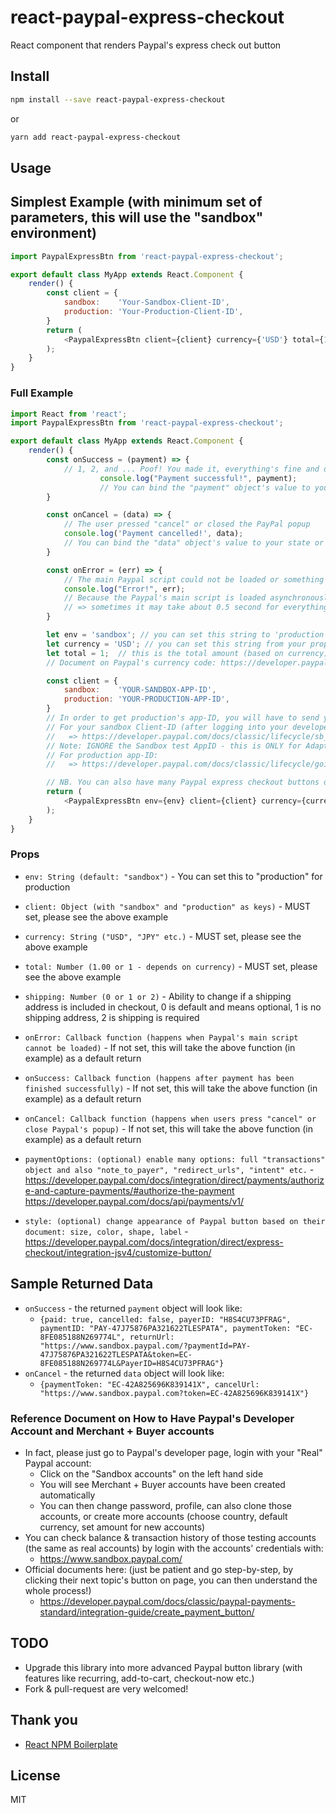 # react-paypal-express-checkout
React component that renders Paypal's express check out button

## Install

```bash
npm install --save react-paypal-express-checkout
```

or
 ```bash
yarn add react-paypal-express-checkout
```

## Usage

## Simplest Example (with minimum set of parameters, this will use the "sandbox" environment)

```javascript
import PaypalExpressBtn from 'react-paypal-express-checkout';

export default class MyApp extends React.Component {
	render() {
		const client = {
			sandbox:    'Your-Sandbox-Client-ID',
			production: 'Your-Production-Client-ID',
		}
        return (
            <PaypalExpressBtn client={client} currency={'USD'} total={1.00} />
        );
    }
}
```

### Full Example

```javascript
import React from 'react';
import PaypalExpressBtn from 'react-paypal-express-checkout';

export default class MyApp extends React.Component {
    render() {
		const onSuccess = (payment) => {
			// 1, 2, and ... Poof! You made it, everything's fine and dandy!
            		console.log("Payment successful!", payment);
            		// You can bind the "payment" object's value to your state or props or whatever here, please see below for sample returned data
		}

		const onCancel = (data) => {
			// The user pressed "cancel" or closed the PayPal popup
			console.log('Payment cancelled!', data);
			// You can bind the "data" object's value to your state or props or whatever here, please see below for sample returned data
		}

		const onError = (err) => {
			// The main Paypal script could not be loaded or something blocked the script from loading
			console.log("Error!", err);
			// Because the Paypal's main script is loaded asynchronously from "https://www.paypalobjects.com/api/checkout.js"
			// => sometimes it may take about 0.5 second for everything to get set, or for the button to appear
		}

		let env = 'sandbox'; // you can set this string to 'production'
		let currency = 'USD'; // you can set this string from your props or state  
		let total = 1;  // this is the total amount (based on currency) to charge
		// Document on Paypal's currency code: https://developer.paypal.com/docs/classic/api/currency_codes/

		const client = {
			sandbox:    'YOUR-SANDBOX-APP-ID',
			production: 'YOUR-PRODUCTION-APP-ID',
		}
		// In order to get production's app-ID, you will have to send your app to Paypal for approval first
		// For your sandbox Client-ID (after logging into your developer account, please locate the "REST API apps" section, click "Create App" unless you have already done so):
		//   => https://developer.paypal.com/docs/classic/lifecycle/sb_credentials/
		// Note: IGNORE the Sandbox test AppID - this is ONLY for Adaptive APIs, NOT REST APIs)
		// For production app-ID:
		//   => https://developer.paypal.com/docs/classic/lifecycle/goingLive/

		// NB. You can also have many Paypal express checkout buttons on page, just pass in the correct amount and they will work!
        return (
            <PaypalExpressBtn env={env} client={client} currency={currency} total={total} onError={onError} onSuccess={onSuccess} onCancel={onCancel} />
        );
    }
}
```

### Props

- `env: String (default: "sandbox")` - You can set this to "production" for production
- `client: Object (with "sandbox" and "production" as keys)` - MUST set, please see the above example
- `currency: String ("USD", "JPY" etc.)` - MUST set, please see the above example
- `total: Number (1.00 or 1 - depends on currency)` - MUST set, please see the above example
- `shipping: Number (0 or 1 or 2)` - Ability to change if a shipping address is included in checkout, 0 is default and means optional, 1 is no shipping address, 2 is shipping is required
- `onError: Callback function (happens when Paypal's main script cannot be loaded)` - If not set, this will take the above function (in example) as a default return
- `onSuccess: Callback function (happens after payment has been finished successfully)` - If not set, this will take the above function (in example) as a default return
- `onCancel: Callback function (happens when users press "cancel" or close Paypal's popup)` - If not set, this will take the above function (in example) as a default return
- `paymentOptions: (optional) enable many options: full "transactions" object and also "note_to_payer", "redirect_urls", "intent" etc.` - https://developer.paypal.com/docs/integration/direct/payments/authorize-and-capture-payments/#authorize-the-payment
https://developer.paypal.com/docs/api/payments/v1/

- `style: (optional) change appearance of Paypal button based on their document: size, color, shape, label` - https://developer.paypal.com/docs/integration/direct/express-checkout/integration-jsv4/customize-button/

## Sample Returned Data

- `onSuccess` - the returned `payment` object will look like:
	+ `{paid: true, cancelled: false, payerID: "H8S4CU73PFRAG", paymentID: "PAY-47J75876PA321622TLESPATA", paymentToken: "EC-8FE085188N269774L", returnUrl: "https://www.sandbox.paypal.com/?paymentId=PAY-47J75876PA321622TLESPATA&token=EC-8FE085188N269774L&PayerID=H8S4CU73PFRAG"}`
- `onCancel` - the returned `data` object will look like:
	+ `{paymentToken: "EC-42A825696K839141X", cancelUrl: "https://www.sandbox.paypal.com?token=EC-42A825696K839141X"}`

### Reference Document on How to Have Paypal's Developer Account and Merchant + Buyer accounts

- In fact, please just go to Paypal's developer page, login with your "Real" Paypal account:
	+ Click on the "Sandbox accounts" on the left hand side
	+ You will see Merchant + Buyer accounts have been created automatically
	+ You can then change password, profile, can also clone those accounts, or create more accounts (choose country, default currency, set amount for new accounts)
- You can check balance & transaction history of those testing accounts (the same as real accounts)	by login with the accounts' credentials with:
	+ https://www.sandbox.paypal.com/
- Official documents here: (just be patient and go step-by-step, by clicking their next topic's button on page, you can then understand the whole process!)
	+ https://developer.paypal.com/docs/classic/paypal-payments-standard/integration-guide/create_payment_button/

## TODO

- Upgrade this library into more advanced Paypal button library (with features like recurring, add-to-cart, checkout-now etc.)
- Fork & pull-request are very welcomed!

## Thank you

- [React NPM Boilerplate](https://github.com/juliancwirko/react-npm-boilerplate)

## License

MIT
